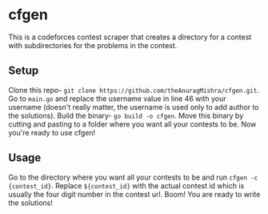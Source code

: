 # cfgen

This is a codeforces contest scraper that creates a directory for a contest with subdirectories for the problems in the contest.

## Setup

Clone this repo- `git clone https://github.com/theAnuragMishra/cfgen.git`.
Go to `main.go` and replace the username value in line 46 with your username (doesn't really matter, the username is used only to add author to the solutions).
Build the binary- `go build -o cfgen`.
Move this binary by cutting and pasting to a folder where you want all your contests to be.
Now you're ready to use cfgen!

## Usage

Go to the directory where you want all your contests to be and run `cfgen -c {contest_id}`. Replace `${contest_id}` with the actual contest id which is usually the four digit number in the contest url.
Boom! You are ready to write the solutions!
